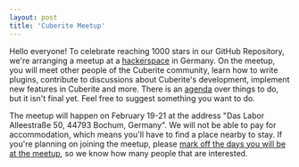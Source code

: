 ```yaml
---
layout: post
title: 'Cuberite Meetup'
---
```

Hello everyone! To celebrate reaching 1000 stars in our GitHub Repository, we're arranging a meetup at a [hackerspace](https://en.wikipedia.org/wiki/Hackerspace) in Germany. On the meetup, you will meet other people of the Cuberite community, learn how to write plugins, contribute to discussions about Cuberite's development, implement new features in Cuberite and more. There is an  [agenda](#) over things to do, but it isn't final yet. Feel free to suggest something you want to do.

The meetup will happen on February 19-21 at the address "Das Labor Alleestraße 50, 44793 Bochum, Germany". We will not be able to pay for accommodation, which means you'll have to find a place nearby to stay. If you're planning on joining the meetup, please [mark off the days you will be at the meetup](http://doodle.com/poll/ywaucxvcyzstt36z), so we know how many people that are interested.
